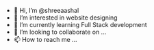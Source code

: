 - 👋 Hi, I’m @shreeaashal
- 👀 I’m interested in website designing
- 🌱 I’m currently learning Full Stack development
- 💞️ I’m looking to collaborate on ...
- 📫 How to reach me ...

<!---
shreeaashal/shreeaashal is a ✨ special ✨ repository because its `README.md` (this file) appears on your GitHub profile.
You can click the Preview link to take a look at your changes.
--->
